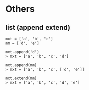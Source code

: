 # Others

## list (append extend)
```
mxt = ['a', 'b', 'c']
mm = ['d', 'e']

mxt.append('d')
> mxt = ['a', 'b', 'c', 'd']

mxt.append(mm)
> mxt = ['a', 'b', 'c', ['d', 'e']]

mxt.extend(mm)
> mxt = ['a', 'b', 'c', 'd', 'e']

```